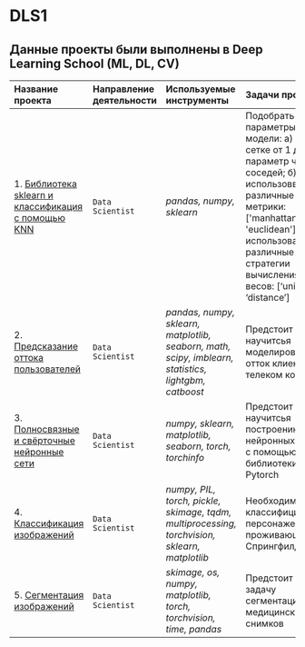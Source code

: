 # DLS1
## Данные проекты были выполнены в Deep Learning School (ML, DL, CV)

|Название проекта                     |Направление деятельности   |Используемые инструменты     | Задачи проекта                                                      |
|:------------------------------------|:--------------------------|:----------------------------|:--------------------------------------------------------------------|
|1. [Библиотека sklearn и классификация с помощью KNN](https://github.com/sx118828/DLS1/blob/main/1.%20knn/%5Bhomework%5Dknn.ipynb)|`Data Scientist`|*pandas, numpy, sklearn*|Подобрать параметры модели: а) по сетке от 1 до 10 параметр числа соседей; б) использоввать различные метрики: ['manhattan', 'euclidean']; в) использовать различные стратегии вычисления весов: [‘uniform’, ‘distance’]|
|2. [Предсказание оттока пользователей](https://github.com/sx118828/DLS1/blob/main/2.%20outflow/2_hw_outflow.ipynb)|`Data Scientist`|*pandas, numpy, sklearn, matplotlib, seaborn, math, scipy, imblearn, statistics, lightgbm, catboost*| Предстоит научитсья моделировать отток клиентов телеком компании|
|3. [Полносвязные и свёрточные нейронные сети](https://github.com/sx118828/DLS1/blob/main/3.%20dense%20and%20convolutional/3_hw_dense_and_convolutional_nn.ipynb)|`Data Scientist`|*numpy, sklearn, matplotlib, seaborn, torch, torchinfo*| Предстоит научитсья построению нейронных сетей с помощью библиотеки Pytorch|
|4. [Классификация изображений](https://github.com/sx118828/DLS1/blob/main/4.%20simpsons%20baseline/4_hw_simpsons_baseline.ipynb)|`Data Scientist`|*numpy, PIL, torch, pickle, skimage, tqdm, multiprocessing, torchvision, sklearn, matplotlib*| Необходимо классифицировать персонажей, проживающих в Спрингфилде|
|5. [Сегментация изображений](https://github.com/sx118828/DLS1/blob/main/5.%20semantic%20segmentation/5_hw_semantic_segmentation.ipynb)|`Data Scientist`|*skimage, os, numpy, matplotlib, torch, torchvision, time, pandas*| Предстоит решить задачу сегментации медицинских снимков|

